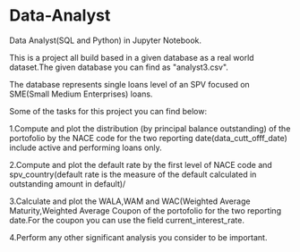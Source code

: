 # Data-Analyst
Data Analyst(SQL and Python) in Jupyter Notebook.

This is a project all build based in a given database as a real world dataset.The given database you can find as "analyst3.csv".

The database represents single loans level of an SPV focused on SME(Small Medium Enterprises) loans.

Some of the tasks for this project you can find below:

1.Compute and plot the distribution (by principal balance outstanding) of the portofolio by the NACE code for the two reporting date(data_cutt_offf_date) include active and performing loans only.

2.Compute and plot the default rate by the first level of NACE code and spv_country(default rate is the measure of the default calculated in outstanding amount in default)/

3.Calculate and plot the WALA,WAM and WAC(Weighted Average Maturity,Weighted Average Coupon of the portofolio for the two reporting date.For the coupon you can use the field current_interest_rate.

4.Perform any other significant analysis you consider to be important.
